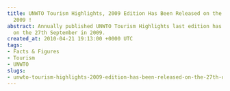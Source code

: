 ```yaml
---
title: UNWTO Tourism Highlights, 2009 Edition Has Been Released on the 27th of September,
  2009 !
abstract: Annually published UNWTO Tourism Highlights last edition has been released
  on the 27th September in 2009.
created_at: 2010-04-21 19:13:00 +0000 UTC
tags:
- Facts & Figures
- Tourism
- UNWTO
slugs:
- unwto-tourism-highlights-2009-edition-has-been-released-on-the-27th-of-september-2009
---
```

